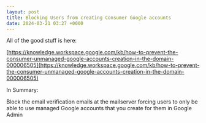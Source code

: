 ```yaml
---
layout: post
title: Blocking Users from creating Consumer Google accounts
date: 2024-03-21 03:27 +0000
---
```


All of the good stuff is here:

[https://knowledge.workspace.google.com/kb/how-to-prevent-the-consumer-unmanaged-google-accounts-creation-in-the-domain-000006505](https://knowledge.workspace.google.com/kb/how-to-prevent-the-consumer-unmanaged-google-accounts-creation-in-the-domain-000006505)

In Summary:

Block the email verification emails at the mailserver forcing users to only be able to use managed Google accounts that you create for them in Google Admin
